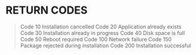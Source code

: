 # RETURN CODES
> Code 10
Installation cancelled
> Code 20
Application already exists
> Code 30
Installation already in progress
> Code 40
Disk space is full
> Code 50
Reboot required
> Code 100
Network failure
> Code 150
Package rejected during installation
> Code 200
Installation successful
